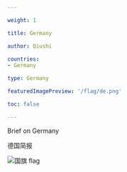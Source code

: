 ```yaml
---

weight: 1

title: Germany

author: Qiushi 

countries: 
- Germany

type: Germany

featuredImagePreview: '/flag/de.png'

toc: false 

---
```


Brief on Germany

德国简报 

<!--more-->

![国旗 flag](/flag/de.png)